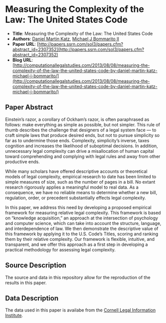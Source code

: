Measuring the Complexity of the Law: The United States Code
==================
  *  __Title__: Measuring the Complexity of the Law: The United States Code
  *  __Authors__: [Daniel Martin Katz](http://www.law.msu.edu/faculty_staff/profile.php?prof=780), [Michael J Bommarito II](http://bommaritollc.com/)
  *  __Paper URL__: [http://papers.ssrn.com/sol3/papers.cfm?abstract_id=2307352](http://papers.ssrn.com/sol3/papers.cfm?abstract_id=2307352)
  *  __Blog URL__: [http://computationallegalstudies.com/2013/08/08/measuring-the-complexity-of-the-law-the-united-states-code-by-daniel-martin-katz-michael-j-bommarito/](http://computationallegalstudies.com/2013/08/08/measuring-the-complexity-of-the-law-the-united-states-code-by-daniel-martin-katz-michael-j-bommarito/)

## Paper Abstract
Einstein’s razor, a corollary of Ockham’s razor, is often paraphrased as follows: make everything as simple as possible, but not simpler. This rule of thumb describes the challenge that designers of a legal system face — to craft simple laws that produce desired ends, but not to pursue simplicity so far as to undermine those ends. Complexity, simplicity’s inverse, taxes cognition and increases the likelihood of suboptimal decisions. In addition, unnecessary legal complexity can drive a misallocation of human capital toward comprehending and complying with legal rules and away from other productive ends. 

While many scholars have offered descriptive accounts or theoretical models of legal complexity, empirical research to date has been limited to simple measures of size, such as the number of pages in a bill. No extant research rigorously applies a meaningful model to real data. As a consequence, we have no reliable means to determine whether a new bill, regulation, order, or precedent substantially effects legal complexity. 

In this paper, we address this need by developing a proposed empirical framework for measuring relative legal complexity. This framework is based on “knowledge acquisition,” an approach at the intersection of psychology and computer science, which can take into account the structure, language, and interdependence of law. We then demonstrate the descriptive value of this framework by applying it to the U.S. Code’s Titles, scoring and ranking them by their relative complexity. Our framework is flexible, intuitive, and transparent, and we offer this approach as a first step in developing a practical methodology for assessing legal complexity.

## Source Description
The source and data in this repository allow for the reproduction of the results in this paper.  

## Data Description
The data used in this paper is availabe from the [Cornell Legal Information Institute](http://www.law.cornell.edu/).
